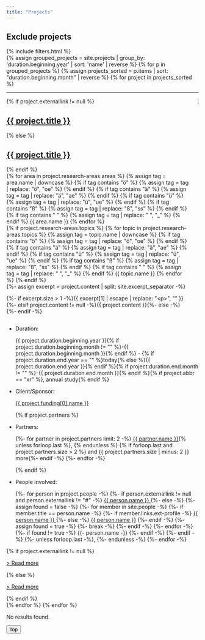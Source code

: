 ```yaml
---
title: "Projects"
---
```

<div>
    <!-- Filter interface -->
    <h2 class="title is-5">Exclude projects</h2>
    {% include filters.html %}
    <!-- Project list -->
    <div>
        <!-- Preparing. Grouping projects by year -->
        {% assign grouped_projects = site.projects | group_by: 'duration.beginning.year' | sort: 'name' | reverse %}
        {% for p in grouped_projects %}
            <!-- Sorting projects by month (reverse) -->
            {% assign projects_sorted = p.items | sort: "duration.beginning.month" | reverse %}
            {% for project in projects_sorted %}
                <div id="{{ project.nr }}" class="singleproject spaced">
                    <hr/>
                    <!-- First row of project info -->
                    <div class="columns">
                        <!-- 1st column: Basic info -->
                        <div class="column projectcontainer content-spaced">
                            {% if project.externallink != null %}
                                <h2 class="title is-5"><i class="fas fa-book-open"></i><a href="{{ project.externallink }}" target="_blank" rel="noopener noreferrer">{{ project.title }} <i class="fas fa-external-link-alt"></i></a></h2>
                            {% else %}
                                <h2 class="title is-5"><i class="fas fa-book-open"></i><a href="{{ project.url }}">{{ project.title }}</a></h2>
                            {% endif %}
                                <!-- Project tags (autogenerated IDs) -->
                                <div class="tags">
                                <!-- Areas -->
                                {% for area in project.research-areas.areas %}
                                    {% assign tag = area.name | downcase %}
                                    {% if tag contains "ö" %}
                                        {% assign tag = tag | replace: "ö", "oe" %}
                                    {% endif %}
                                    {% if tag contains "ä" %}
                                        {% assign tag = tag | replace: "ä", "ae" %}
                                    {% endif %}
                                    {% if tag contains "ü" %}
                                        {% assign tag = tag | replace: "ü", "ue" %}
                                    {% endif %}
                                    {% if tag contains "ß" %}
                                        {% assign tag = tag | replace: "ß", "ss" %}
                                    {% endif %}
                                    {% if tag contains " " %}
                                        {% assign tag = tag | replace: " ", "_" %}
                                    {% endif %}
                                    <span class="tag is-primary {{ tag }}">{{ area.name }}</span>
                                {% endfor %}<br/>
                                {% if project.research-areas.topics %}
                                    <!-- Topics -->
                                    {% for topic in project.research-areas.topics %}
                                        {% assign tag = topic.name | downcase %}
                                        {% if tag contains "ö" %}
                                            {% assign tag = tag | replace: "ö", "oe" %}
                                        {% endif %}
                                        {% if tag contains "ä" %}
                                            {% assign tag = tag | replace: "ä", "ae" %}
                                        {% endif %}
                                        {% if tag contains "ü" %}
                                            {% assign tag = tag | replace: "ü", "ue" %}
                                        {% endif %}
                                        {% if tag contains "ß" %}
                                            {% assign tag = tag | replace: "ß", "ss" %}
                                        {% endif %}
                                        {% if tag contains " " %}
                                            {% assign tag = tag | replace: " ", "_" %}
                                        {% endif %}
                                        <span class="tag is-primary is-light {{ tag }}">{{ topic.name }}</span>
                                    {% endfor %}
                                {% endif %}
                                </div>
                            <!-- Creating an excerpt by splitting at the excerpt separator (see _config.yml). If the split
                            returned more than one element (= the description contained the separator), insert the excerpt.
                            Project excerpts begin and end with the excerpt separator, so index 1 of the results contains the actual excerpt.
                            If no excerpt separator has been found, insert the default description (content) it it exists. -->
                            {%- assign excerpt = project.content | split: site.excerpt_separator -%}
                            <p>{%- if excerpt.size > 1 -%}{{ excerpt[1] | escape | replace: "&lt;p&gt;", "" }}{%- elsif project.content != null -%}{{ project.content }}{%- else -%}{%- endif -%}</p>
                        </div>
                        <!-- 2nd column: Logo (narrow column so it only takes up the space it needs) -->
                        <div class="column is-narrow">
                            <img class="image main-logo" src="{{ project.main-logo }}"/>
                        </div>
                    </div>
                    <!-- Second row of project info: Project facts (duration, funding, partners, people involved) -->
                    <div class="lists mobile">
                        <ul>
                            <!-- "Duration" (if month is given, add. If end year is not given (""), put "today", put annotation
                            "annual study" for XR project -->
                            <li class="duration"><p class="fact-title">Duration:</p><p class="fact">{{ project.duration.beginning.year }}{% if project.duration.beginning.month != "" %}-{{ project.duration.beginning.month }}{% endif %} - {% if project.duration.end.year == "" %}today{% else %}{{ project.duration.end.year }}{% endif %}{% if project.duration.end.month != "" %}-{{ project.duration.end.month }}{% endif %}{% if project.abbr == "xr" %}, <span class="annotation">annual study</span>{% endif %}</p></li>
                            <!-- Since liquid tags print as a newline in the rendered HTML, the added whitespace is stripped here by including hyphens to liquid tags. 
                            Newlines between tags are added for better readability in the code, needed whitespace is encoded (&#32;) -->
                            <!-- "Funding" -->
                            <li class="funding"><p class="fact-title">Client/Sponsor:</p> 
                                <p class="fact"><a href="{{ project.funding[0].link }}">{{ project.funding[0].name }}</a></p>
                            </li>
                            <!-- "Partners" -->
                            {% if project.partners %}
                                <li class="partners"><p class="fact-title">Partners:&#32;</p>
                                <p class="fact">
                                {%- for partner in project.partners limit: 2 -%}
                                    <a href="{{ partner.link }}">{{ partner.name }}</a><!-- Add a comma after the added name if this is not the last iteration of the for loop, i.e. the last person in this project's partner list -->{% unless forloop.last %}, {% endunless %}
                                    {% if forloop.last and project.partners.size > 2 %} and {{ project.partners.size | minus: 2 }} more{%- endif -%}
                                {%- endfor -%}
                                </p>
                                </li>
                            {% endif %}
                            <!-- "People involved" -->
                            <li class="people-involved"><p class="fact-title">People involved:&#32;</p>
                            <p class="fact">
                                {%- for person in project.people -%}
                                    <!-- If an external link is provided in the project data, add the name with an external link -->
                                    {%- if person.externallink != null and person.externallink != "#" -%}
                                        <a href="{{ person.externallink }}" target="_blank" rel="noopener noreferrer">{{ person.name }} <i class="fas fa-external-link-alt"></i></a>
                                    {%- else -%} <!-- If no external link is given, the person in question is either a staff member or no further personal data can be provided -->
                                        <!-- Check if person's name can be found in collection 'people' -->
                                        {%- assign found = false -%}
                                        {%- for member in site.people -%}
                                            <!-- If the names match, add a link to the member's personal data -->
                                            {%- if member.title == person.name -%}
                                                {%- if member.links.ext-profile -%}
                                                    <a href="{{ member.links.ext-profile }}" target="_blank" rel="noopener noreferrer">{{ person.name }} <i class="fas fa-external-link-alt"></i></a>
                                                {%- else -%}
                                                    <a href="{{ member.url }}">{{ person.name }}</a>
                                                {%- endif -%}
                                                {%- assign found = true -%}
                                                <!-- Break to prevent further execution of the for loop if the according member has already been found -->
                                                {%- break -%}
                                            {%- endif -%}
                                        {%- endfor -%}
                                        <!-- If the person's name did not match any of the staff members, simply add the name in plain text -->
                                        {%- if found != true -%}
                                            {{- person.name -}}
                                        {%- endif -%}
                                    {%- endif -%}
                                    <!-- Add a comma after the added name if this is not the last iteration of the for loop, i.e. the last person in this project's person list -->
                                    {%- unless forloop.last -%},&#32;{%- endunless -%}
                                {%- endfor -%}
                                </p>
                            </li>
                        </ul>
                    </div>
                <!-- "Read more" -->
                {% if project.externallink != null %}
                    <p><a class="readmore" href="{{ project.externallink }}" target="_blank" rel="noopener noreferrer">> Read more <i class="fas fa-external-link-alt"></i></a></p>
                {% else %}
                    <p><a class="readmore" href="{{ project.url }}">> Read more</a></p>
                {% endif %}
                </div>
            {% endfor %}
        {% endfor %}
        <p id="noresults">No results found.</p>
    </div>
<button onclick="topFunction()" id="top">Top</button> 
</div>
<script src="{{ site.baseurl }}/assets/js/filters_final.js"></script>
<script src="{{ site.baseurl }}/assets/js/to_top.js"></script>
<script>
    // Hide certain filters based on whether or not the corresponding tags have actually been used in the
    // elements on this page (in this case, projects) (tags could also have been used in news articles)
    // Retrieve all project research areas and topics and store them in an array...
    // (In Liquid, they need to be appended to a string first and then split again to form an array)
    {% assign used_tags = "" %}
    {% for project in site.projects %}
        {% for area in project.research-areas.areas %}
            {% assign tag = area.name | downcase %}
            {% if tag contains "ö" %}
                {% assign tag = tag | replace: "ö", "oe" %}
            {% endif %}
            {% if tag contains "ä" %}
                {% assign tag = tag | replace: "ä", "ae" %}
            {% endif %}
            {% if tag contains "ü" %}
                {% assign tag = tag | replace: "ü", "ue" %}
            {% endif %}
            {% if tag contains "ß" %}
                {% assign tag = tag | replace: "ß", "ss" %}
            {% endif %}
            {% if tag contains " " %}
                {% assign tag = tag | replace: " ", "_" %}
            {% endif %}
            {% assign used_tags = used_tags | append: tag | append: ";"%}
        {% endfor %}
        {% for topic in project.research-areas.topics %}
            {% assign tag = topic.name | downcase %}
            {% if tag contains "ö" %}
                {% assign tag = tag | replace: "ö", "oe" %}
            {% endif %}
            {% if tag contains "ä" %}
                {% assign tag = tag | replace: "ä", "ae" %}
            {% endif %}
            {% if tag contains "ü" %}
                {% assign tag = tag | replace: "ü", "ue" %}
            {% endif %}
            {% if tag contains "ß" %}
                {% assign tag = tag | replace: "ß", "ss" %}
            {% endif %}
            {% if tag contains " " %}
                {% assign tag = tag | replace: " ", "_" %}
            {% endif %}
            {% assign used_tags = used_tags | append: tag | append: ";" %}
        {% endfor %}
    {% endfor %}
    {% assign used_tags_arr = used_tags | split: ";" | uniq %}
    // Jsonify the result and save it in a JavaScript variable
    var used_tags_projects = {{ used_tags_arr | jsonify }};
    console.log(used_tags_projects);
    // Get all filters. Since filters are built from all available tags, their
    // IDs will represent a list of all possible tags.
    var all_boxes = document.getElementsByClassName("filter");
    // Prepare an array to store these tags
    var all_tags = [];
    // Iterate over filters and store their IDs in the array
    for (var boxnr = 0; boxnr < all_boxes.length; boxnr++) {
        all_tags.push(all_boxes[boxnr].id);
    }
    // Remove all tags but those that have acutally been used in this page's elements (projects) from the array
    var to_hide = all_tags.filter(function(element) {
        // Return elements that have not been found in the used tags array, which are those that were not used
        return used_tags_projects.indexOf(element) < 0;
    });
    // Iterate over filters to hide and all filters to match IDs
    for (var n = 0; n < to_hide.length; n++) {
        for (var m = 0; m < all_boxes.length; m++) {
            if (all_boxes[m].id == to_hide[n])
                // If IDs match, hide the filters's parent element which in this HTML structure is
                // the div holding the button or checkbox with its label. 
                // If for checkboxes only the box itself were hidden,
                // the label would remain visible.
                all_boxes[m].parentElement.style.display = 'none';
        }
    }
</script>